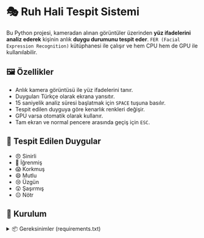 # 🎭 Ruh Hali Tespit Sistemi

Bu Python projesi, kameradan alınan görüntüler üzerinden **yüz ifadelerini analiz ederek** kişinin anlık **duygu durumunu tespit eder**. `FER (Facial Expression Recognition)` kütüphanesi ile çalışır ve hem CPU hem de GPU ile kullanılabilir.

## 🖼️ Özellikler

- Anlık kamera görüntüsü ile yüz ifadelerini tanır.
- Duyguları Türkçe olarak ekrana yansıtır.
- 15 saniyelik analiz süresi başlatmak için `SPACE` tuşuna basılır.
- Tespit edilen duyguya göre kenarlık renkleri değişir.
- GPU varsa otomatik olarak kullanır.
- Tam ekran ve normal pencere arasında geçiş için `ESC`.

## 📸 Tespit Edilen Duygular

- 😠 Sinirli
- 🤢 İğrenmiş
- 😱 Korkmuş
- 😄 Mutlu
- 😢 Üzgün
- 😲 Şaşırmış
- 😐 Nötr

## 🚀 Kurulum

<details> <summary>📦 Gereksinimler (requirements.txt)</summary>

```bash
git clone https://github.com/LowLeery/duygudurumu
cd duygudurumu
py -3.10 -m pip install opencv-python fer tensorflow-gpu numpy
python main.py
```
|3.10.x|EN GUNCEL PYTHON VERSIYONU|
|----------|------------|
|  ✔️ |            ❌            |

</details>
